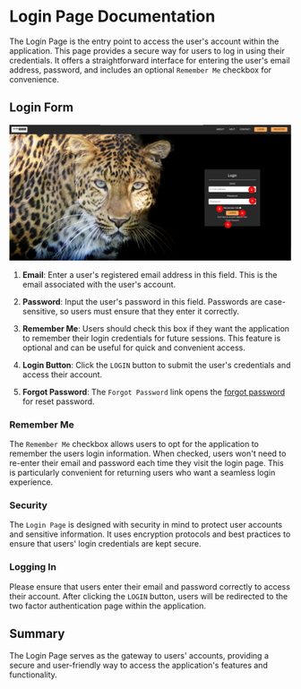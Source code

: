 # Login Page Documentation

The Login Page is the entry point to access the user's account within the application. This page provides a secure way for users to log in using their credentials. It offers a straightforward interface for entering the user's email address, password, and includes an optional `Remember Me` checkbox for convenience.

## Login Form

![Login Form](./img/login-page-1.png)

1. **Email**: Enter a user's registered email address in this field. This is the email associated with the user's account.

2. **Password**: Input the user's password in this field. Passwords are case-sensitive, so users must ensure that they enter it correctly.

3. **Remember Me**: Users should check this box if they want the application to remember their login credentials for future sessions. This feature is optional and can be useful for quick and convenient access.

4. **Login Button**: Click the `LOGIN` button to submit the user's credentials and access their account.

5. **Forgot Password**: The `Forgot Password` link opens the [forgot password](forgot-password.md) for reset password.

### Remember Me

The `Remember Me` checkbox allows users to opt for the application to remember the users login information. When checked, users won't need to re-enter their email and password each time they visit the login page. This is particularly convenient for returning users who want a seamless login experience.

### Security

The `Login Page` is designed with security in mind to protect user accounts and sensitive information. It uses encryption protocols and best practices to ensure that users' login credentials are kept secure.


### Logging In

Please ensure that users enter their email and password correctly to access their account. After clicking the `LOGIN` button, users will be redirected to the two factor authentication page within the application.

## Summary
The Login Page serves as the gateway to users' accounts, providing a secure and user-friendly way to access the application's features and functionality.
